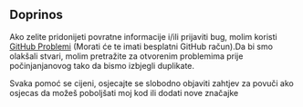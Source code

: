 ## Doprinos

Ako zelite pridonijeti povratne informacije i/ili prijaviti bug, molim koristi [GitHub Problemi](https://github.com/ST-Apps/PoGo-UWP/issues) (Morati će te imati besplatni GitHub račun).Da bi smo olakšali stvari, molim pretražite za otvorenim problemima prije počinjanjanovog tako da bismo izbjegli duplikate.

Svaka pomoć se cijeni, osjecajte se slobodno objaviti zahtjev za povuči ako osjecas da možeš poboljšati moj kod ili dodati nove značajke 
